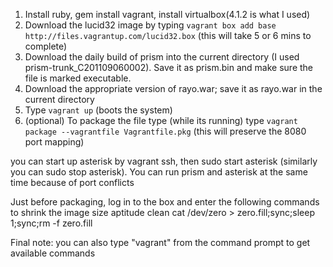 1. Install ruby, gem install vagrant, install virtualbox(4.1.2 is what I used)
2. Download the lucid32 image by typing `vagrant box add base http://files.vagrantup.com/lucid32.box`  (this will take 5 or 6 mins to complete)
3. Download the daily build of prism into the current directory (I used prism-trunk_C201109060002). Save it as prism.bin and make sure the file is marked executable.
4. Download the appropriate version of rayo.war; save it as rayo.war in the current directory
5. Type `vagrant up` (boots the system)
6. (optional) To package the file type (while its running) type `vagrant package --vagrantfile Vagrantfile.pkg` (this will preserve the 8080 port mapping)

you can start up asterisk by vagrant ssh, then sudo start asterisk (similarly you can sudo stop asterisk).  You can run prism and asterisk at the same time because of port conflicts



Just before packaging, log in to the box and enter the following
commands  to shrink the image size
aptitude clean
cat /dev/zero > zero.fill;sync;sleep 1;sync;rm -f zero.fill

Final note: you can also type "vagrant" from the command prompt to get available commands

